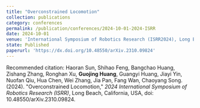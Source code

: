 ```yaml
---
title: "Overconstrained Locomotion"
collection: publications
category: conferences
permalink: /publication/conferences/2024-10-01-2024-ISRR
date: 2024-10-01
venue: 'International Symposium of Robotics Research (ISRR2024), Long Beach, California, USA.'
state: Published
paperurl: 'https://dx.doi.org/10.48550/arXiv.2310.09824'
---
```

Recommended citation:  Haoran Sun, Shihao Feng, Bangchao Huang, Zishang Zhang, Ronghan Xu, **Guojing Huang**, Guangyi Huang, Jiayi Yin, Nuofan Qiu, Hua Chen, Wei Zhang, Jia Pan, Fang Wan, Chaoyang Song. (2024). "Overconstrained Locomotion," <i>2024 International Symposium of Robotics Research (ISRR)</i>, Long Beach, California, USA, doi: 10.48550/arXiv.2310.09824. 